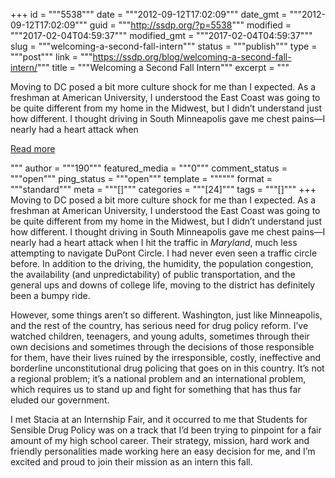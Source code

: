 +++
id = """5538"""
date = """2012-09-12T17:02:09"""
date_gmt = """2012-09-12T17:02:09"""
guid = """http://ssdp.org/?p=5538"""
modified = """2017-02-04T04:59:37"""
modified_gmt = """2017-02-04T04:59:37"""
slug = """welcoming-a-second-fall-intern"""
status = """publish"""
type = """post"""
link = """https://ssdp.org/blog/welcoming-a-second-fall-intern/"""
title = """Welcoming a Second Fall Intern"""
excerpt = """<p>Moving to DC posed a bit more culture shock for me than I expected. As a freshman at American University, I understood the East Coast was going to be quite different from my home in the Midwest, but I didn’t understand just how different. I thought driving in South Minneapolis gave me chest pains—I nearly had a heart attack when</p>
<div class="h10"></div>
<p><a class="more-link2 flat" href="https://ssdp.org/blog/welcoming-a-second-fall-intern/">Read more</a></p>
"""
author = """190"""
featured_media = """0"""
comment_status = """open"""
ping_status = """open"""
template = """"""
format = """standard"""
meta = """[]"""
categories = """[24]"""
tags = """[]"""
+++
Moving to DC posed a bit more culture shock for me than I expected. As a freshman at American University, I understood the East Coast was going to be quite different from my home in the Midwest, but I didn’t understand just how different. I thought driving in South Minneapolis gave me chest pains—I nearly had a heart attack when I hit the traffic in <em>Maryland</em>, much less attempting to navigate DuPont Circle. I had never even seen a traffic circle before. In addition to the driving, the humidity, the population congestion, the availability (and unpredictability) of public transportation, and the general ups and downs of college life, moving to the district has definitely been a bumpy ride.



However, some things aren’t so different. Washington, just like Minneapolis, and the rest of the country, has serious need for drug policy reform. I’ve watched children, teenagers, and young adults, sometimes through their own decisions and sometimes through the decisions of those responsible for them, have their lives ruined by the irresponsible, costly, ineffective and borderline unconstitutional drug policing that goes on in this country. It’s not a regional problem; it’s a national problem and an international problem, which requires us to stand up and fight for something that has thus far eluded our government.



I met Stacia at an Internship Fair, and it occurred to me that Students for Sensible Drug Policy was on a track that I’d been trying to pinpoint for a fair amount of my high school career. Their strategy, mission, hard work and friendly personalities made working here an easy decision for me, and I’m excited and proud to join their mission as an intern this fall.
